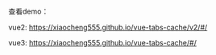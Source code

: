 # 

查看demo：

vue2: https://xiaocheng555.github.io/vue-tabs-cache/v2/#/

vue3: https://xiaocheng555.github.io/vue-tabs-cache/#/